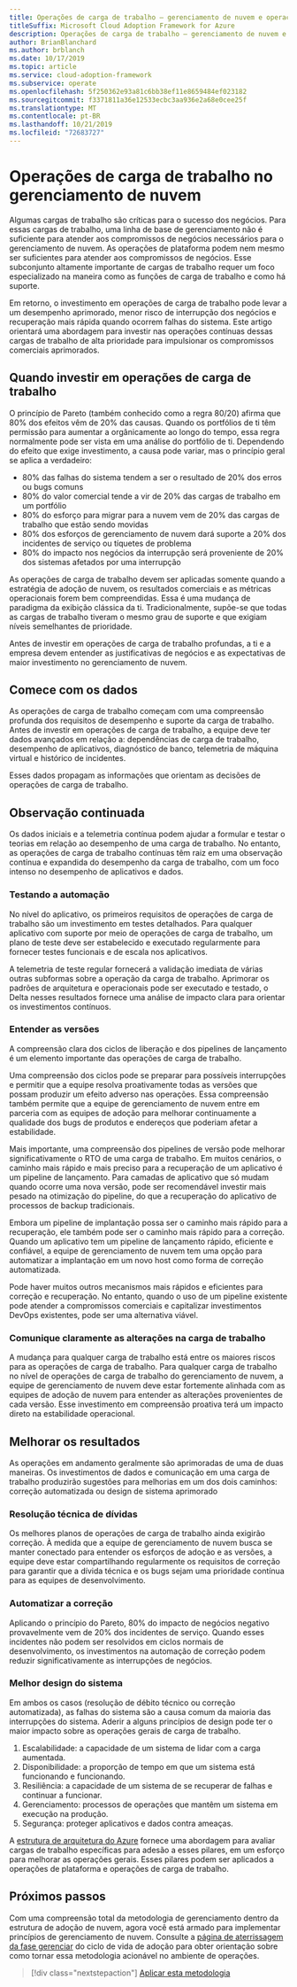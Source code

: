 ```yaml
---
title: Operações de carga de trabalho – gerenciamento de nuvem e operações
titleSuffix: Microsoft Cloud Adoption Framework for Azure
description: Operações de carga de trabalho – gerenciamento de nuvem e operações
author: BrianBlanchard
ms.author: brblanch
ms.date: 10/17/2019
ms.topic: article
ms.service: cloud-adoption-framework
ms.subservice: operate
ms.openlocfilehash: 5f250362e93a81c6bb38ef11e8659484ef023182
ms.sourcegitcommit: f3371811a36e12533ecbc3aa936e2a68e0cee25f
ms.translationtype: MT
ms.contentlocale: pt-BR
ms.lasthandoff: 10/21/2019
ms.locfileid: "72683727"
---
```

# <a name="workload-operations-in-cloud-management"></a>Operações de carga de trabalho no gerenciamento de nuvem

Algumas cargas de trabalho são críticas para o sucesso dos negócios. Para essas cargas de trabalho, uma linha de base de gerenciamento não é suficiente para atender aos compromissos de negócios necessários para o gerenciamento de nuvem. As operações de plataforma podem nem mesmo ser suficientes para atender aos compromissos de negócios. Esse subconjunto altamente importante de cargas de trabalho requer um foco especializado na maneira como as funções de carga de trabalho e como há suporte.

Em retorno, o investimento em operações de carga de trabalho pode levar a um desempenho aprimorado, menor risco de interrupção dos negócios e recuperação mais rápida quando ocorrem falhas do sistema. Este artigo orientará uma abordagem para investir nas operações contínuas dessas cargas de trabalho de alta prioridade para impulsionar os compromissos comerciais aprimorados.

## <a name="when-to-invest-in-workload-operations"></a>Quando investir em operações de carga de trabalho

O princípio de Pareto (também conhecido como a regra 80/20) afirma que 80% dos efeitos vêm de 20% das causas. Quando os portfólios de ti têm permissão para aumentar a orgânicamente ao longo do tempo, essa regra normalmente pode ser vista em uma análise do portfólio de ti. Dependendo do efeito que exige investimento, a causa pode variar, mas o princípio geral se aplica a verdadeiro:

- 80% das falhas do sistema tendem a ser o resultado de 20% dos erros ou bugs comuns
- 80% do valor comercial tende a vir de 20% das cargas de trabalho em um portfólio
- 80% do esforço para migrar para a nuvem vem de 20% das cargas de trabalho que estão sendo movidas
- 80% dos esforços de gerenciamento de nuvem dará suporte a 20% dos incidentes de serviço ou tíquetes de problema
- 80% do impacto nos negócios da interrupção será proveniente de 20% dos sistemas afetados por uma interrupção

As operações de carga de trabalho devem ser aplicadas somente quando a estratégia de adoção de nuvem, os resultados comerciais e as métricas operacionais forem bem compreendidas. Essa é uma mudança de paradigma da exibição clássica da ti. Tradicionalmente, supõe-se que todas as cargas de trabalho tiveram o mesmo grau de suporte e que exigiam níveis semelhantes de prioridade.

Antes de investir em operações de carga de trabalho profundas, a ti e a empresa devem entender as justificativas de negócios e as expectativas de maior investimento no gerenciamento de nuvem.

## <a name="start-with-the-data"></a>Comece com os dados

As operações de carga de trabalho começam com uma compreensão profunda dos requisitos de desempenho e suporte da carga de trabalho. Antes de investir em operações de carga de trabalho, a equipe deve ter dados avançados em relação a: dependências de carga de trabalho, desempenho de aplicativos, diagnóstico de banco, telemetria de máquina virtual e histórico de incidentes.

Esses dados propagam as informações que orientam as decisões de operações de carga de trabalho.

## <a name="continued-observation"></a>Observação continuada

Os dados iniciais e a telemetria contínua podem ajudar a formular e testar o teorias em relação ao desempenho de uma carga de trabalho. No entanto, as operações de carga de trabalho contínuas têm raiz em uma observação contínua e expandida do desempenho da carga de trabalho, com um foco intenso no desempenho de aplicativos e dados.

### <a name="testing-automation"></a>Testando a automação

No nível do aplicativo, os primeiros requisitos de operações de carga de trabalho são um investimento em testes detalhados. Para qualquer aplicativo com suporte por meio de operações de carga de trabalho, um plano de teste deve ser estabelecido e executado regularmente para fornecer testes funcionais e de escala nos aplicativos.

A telemetria de teste regular fornecerá a validação imediata de várias outras subformas sobre a operação da carga de trabalho. Aprimorar os padrões de arquitetura e operacionais pode ser executado e testado, o Delta nesses resultados fornece uma análise de impacto clara para orientar os investimentos contínuos.

### <a name="understand-releases"></a>Entender as versões

A compreensão clara dos ciclos de liberação e dos pipelines de lançamento é um elemento importante das operações de carga de trabalho.

Uma compreensão dos ciclos pode se preparar para possíveis interrupções e permitir que a equipe resolva proativamente todas as versões que possam produzir um efeito adverso nas operações. Essa compreensão também permite que a equipe de gerenciamento de nuvem entre em parceria com as equipes de adoção para melhorar continuamente a qualidade dos bugs de produtos e endereços que poderiam afetar a estabilidade.

Mais importante, uma compreensão dos pipelines de versão pode melhorar significativamente o RTO de uma carga de trabalho. Em muitos cenários, o caminho mais rápido e mais preciso para a recuperação de um aplicativo é um pipeline de lançamento. Para camadas de aplicativo que só mudam quando ocorre uma nova versão, pode ser recomendável investir mais pesado na otimização do pipeline, do que a recuperação do aplicativo de processos de backup tradicionais.

Embora um pipeline de implantação possa ser o caminho mais rápido para a recuperação, ele também pode ser o caminho mais rápido para a correção. Quando um aplicativo tem um pipeline de lançamento rápido, eficiente e confiável, a equipe de gerenciamento de nuvem tem uma opção para automatizar a implantação em um novo host como forma de correção automatizada.

Pode haver muitos outros mecanismos mais rápidos e eficientes para correção e recuperação. No entanto, quando o uso de um pipeline existente pode atender a compromissos comerciais e capitalizar investimentos DevOps existentes, pode ser uma alternativa viável.

### <a name="clearly-communicate-changes-to-the-workload"></a>Comunique claramente as alterações na carga de trabalho

A mudança para qualquer carga de trabalho está entre os maiores riscos para as operações de carga de trabalho. Para qualquer carga de trabalho no nível de operações de carga de trabalho do gerenciamento de nuvem, a equipe de gerenciamento de nuvem deve estar fortemente alinhada com as equipes de adoção de nuvem para entender as alterações provenientes de cada versão. Esse investimento em compreensão proativa terá um impacto direto na estabilidade operacional.

## <a name="improve-outcomes"></a>Melhorar os resultados

As operações em andamento geralmente são aprimoradas de uma de duas maneiras. Os investimentos de dados e comunicação em uma carga de trabalho produzirão sugestões para melhorias em um dos dois caminhos: correção automatizada ou design de sistema aprimorado

### <a name="technical-debt-resolution"></a>Resolução técnica de dívidas

Os melhores planos de operações de carga de trabalho ainda exigirão correção. À medida que a equipe de gerenciamento de nuvem busca se manter conectado para entender os esforços de adoção e as versões, a equipe deve estar compartilhando regularmente os requisitos de correção para garantir que a dívida técnica e os bugs sejam uma prioridade contínua para as equipes de desenvolvimento.

### <a name="automate-remediation"></a>Automatizar a correção

Aplicando o princípio do Pareto, 80% do impacto de negócios negativo provavelmente vem de 20% dos incidentes de serviço. Quando esses incidentes não podem ser resolvidos em ciclos normais de desenvolvimento, os investimentos na automação de correção podem reduzir significativamente as interrupções de negócios.

### <a name="improved-system-design"></a>Melhor design do sistema

Em ambos os casos (resolução de débito técnico ou correção automatizada), as falhas do sistema são a causa comum da maioria das interrupções do sistema. Aderir a alguns princípios de design pode ter o maior impacto sobre as operações gerais de carga de trabalho.

1. Escalabilidade: a capacidade de um sistema de lidar com a carga aumentada.
2. Disponibilidade: a proporção de tempo em que um sistema está funcionando e funcionando.
3. Resiliência: a capacidade de um sistema de se recuperar de falhas e continuar a funcionar.
4. Gerenciamento: processos de operações que mantêm um sistema em execução na produção.
5. Segurança: proteger aplicativos e dados contra ameaças.

A [estrutura de arquitetura do Azure](https://docs.microsoft.com/azure/architecture/guide/pillars) fornece uma abordagem para avaliar cargas de trabalho específicas para adesão a esses pilares, em um esforço para melhorar as operações gerais. Esses pilares podem ser aplicados a operações de plataforma e operações de carga de trabalho.

## <a name="next-steps"></a>Próximos passos

Com uma compreensão total da metodologia de gerenciamento dentro da estrutura de adoção de nuvem, agora você está armado para implementar princípios de gerenciamento de nuvem. Consulte a [página de aterrissagem da fase gerenciar](../index.md) do ciclo de vida de adoção para obter orientação sobre como tornar essa metodologia acionável no ambiente de operações.

> [!div class="nextstepaction"]
> [Aplicar esta metodologia](../index.md)
